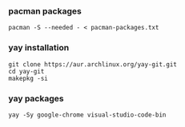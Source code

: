 ### pacman packages
```
pacman -S --needed - < pacman-packages.txt
```

### yay installation
```
git clone https://aur.archlinux.org/yay-git.git
cd yay-git
makepkg -si
```

### yay packages
```
yay -Sy google-chrome visual-studio-code-bin
```
